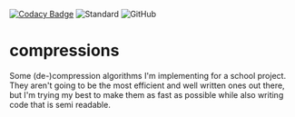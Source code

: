 [![Codacy Badge](https://app.codacy.com/project/badge/Grade/eb6c3e4145d546e5a8e102e8a2121b36)](https://www.codacy.com/gh/KonPet/compressions/dashboard?utm_source=github.com&amp;utm_medium=referral&amp;utm_content=KonPet/compressions&amp;utm_campaign=Badge_Grade)
![Standard](https://img.shields.io/badge/C%2B%2B-20-blueviolet)
![GitHub](https://img.shields.io/github/license/Konpet/compressions)
# compressions
 Some (de-)compression algorithms I'm implementing for a school project. They aren't going to be the most efficient and well written ones out there, but I'm trying my best to make them as fast as possible while also writing code that is semi readable.
